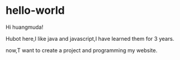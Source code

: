 # hello-world

Hi huangmuda!

Hubot here,I like java and javascript,I have learned them for 3 years.

now,T want to create a project and programming my website.

